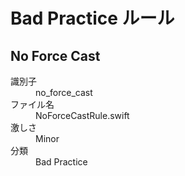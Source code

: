 # Bad Practice ルール

## No Force Cast

<dl>
<dt>識別子</dt>
<dd>no_force_cast</dd>
<dt>ファイル名</dt>
<dd>NoForceCastRule.swift</dd>
<dt>激しさ</dt>
<dd>Minor</dd>
<dt>分類</dt>
<dd>Bad Practice</dd>
</dl>
